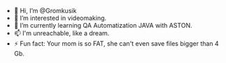 - 👋 Hi, I’m @Gromkusik
- 👀 I’m interested in videomaking.
- 🌱 I’m currently learning QA Automatization JAVA with ASTON.
- 📫 I'm unreachable, like a dream.
- ⚡ Fun fact: Your mom is so FAT, she can't even save files bigger than 4 Gb.

<!---
Gromkusik/Gromkusik is a ✨ special ✨ repository because its `README.md` (this file) appears on your GitHub profile.
You can click the Preview link to take a look at your changes.
--->
